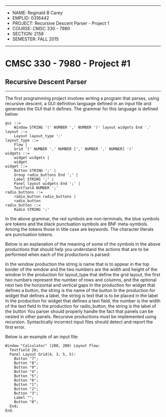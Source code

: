 ******************************************************************************

 * NAME: Reginald B Carey
 * EMPLID: 0316442
 * PROJECT: Recursive Descent Parser - Project 1
 * COURSE: CMSC 330 - 7980
 * SECTION: 2158
 * SEMESTER: FALL 2015

******************************************************************************

# CMSC 330 - 7980 - Project #1
## Recursive Descent Parser

---


The first programming project involves writing a program that parses, using recursive descent, a GUI definition language defined in an input file and generates the GUI that it defines. The grammar for this language is defined below:

```
gui ::=
    Window STRING '(' NUMBER ',' NUMBER ')' layout widgets End '.'
layout ::=
    Layout layout_type ':'
layout_type ::=
    Flow |
    Grid '(' NUMBER ',' NUMBER [',' NUMBER ',' NUMBER] ')'
widgets ::=
    widget widgets |
    widget
widget ::=
    Button STRING ';' |
    Group radio_buttons End ';' |
    Label STRING ';' |
    Panel layout widgets End ';' |
    Textfield NUMBER ';'
radio_buttons ::=
    radio_button radio_buttons |
    radio_button
radio_button ::=
    Radio STRING ';'
```

In the above grammar, the red symbols are non-terminals, the blue symbols are tokens and the black punctuation symbols are BNF meta-symbols. Among the tokens those in title case are keywords. The character literals are punctuation tokens.

Below is an explanation of the meaning of some of the symbols in the above productions that should help you understand the actions that are to be performed when each of the productions is parsed:

In the window production the string is name that is to appear in the top border of the window and the two numbers are the width and height of the window
In the production for layout_type that define the grid layout, the first two numbers represent the number of rows and columns, and the optional next two the horizontal and vertical gaps
In the production for widget that defines a button, the string is the name of the button
In the production for widget that defines a label, the string is text that is to be placed in the label
In the production for widget that defines a text field, the number is the width of the text field
In the production for radio_button, the string is the label of the button
You parser should properly handle the fact that panels can be nested in other panels. Recursive productions must be implemented using recursion. Syntactically incorrect input files should detect and report the first error.

Below is an example of an input file:

```
Window "Calculator" (200, 200) Layout Flow:
  Textfield 20;
  Panel Layout Grid(4, 3, 5, 5):
    Button "7";
    Button "8";
    Button "9";
    Button "4";
    Button "5";
    Button "6";
    Button "1";
    Button "2";
    Button "3";
    Label "";
    Button "0";
  End;
End.
```
